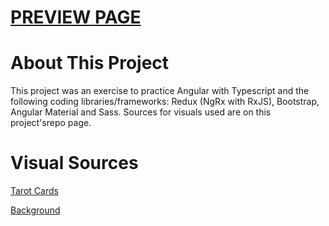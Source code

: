# <a href="https://edw-zhao.github.io/memory-card-game/">PREVIEW PAGE</a>

# About This Project

This project was an exercise to practice Angular with Typescript and the following coding libraries/frameworks: Redux (NgRx with RxJS), Bootstrap, Angular Material and Sass. Sources for visuals used are on this project'srepo page.

# Visual Sources

<a href="https://www.bennionkearny.com/free-tarot-cards/">Tarot Cards</a>

<a href="https://codepen.io/NazarTheVis/pen/zqXMqP">Background</a>

